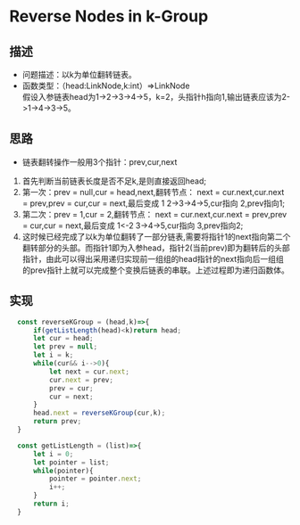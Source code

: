 # Reverse Nodes in k-Group
## 描述
- 问题描述：以k为单位翻转链表。
- 函数类型：（head:LinkNode,k:int）=>LinkNode<br>
假设入参链表head为1->2->3->4->5，k=2，头指针h指向1,输出链表应该为2->1->4->3->5。
## 思路
- 链表翻转操作一般用3个指针：prev,cur,next
1. 首先判断当前链表长度是否不足k,是则直接返回head;
2. 第一次：prev = null,cur = head,next,翻转节点： next = cur.next,cur.next = prev,prev = cur,cur = next,最后变成
1 2->3->4->5,cur指向 2,prev指向1;
3. 第二次：prev = 1,cur = 2,翻转节点： next = cur.next,cur.next = prev,prev = cur,cur = next,最后变成
1<-2 3->4->5,cur指向 3,prev指向2;
4. 这时候已经完成了以k为单位翻转了一部分链表,需要将指针1的next指向第二个翻转部分的头部。而指针1即为入参head，指针2(当前prev)即为翻转后的头部指针，由此可以得出采用递归实现前一组组的head指针的next指向后一组组的prev指针上就可以完成整个变换后链表的串联。上述过程即为递归函数体。
## 实现
```javascript
  const reverseKGroup = (head,k)=>{
      if(getListLength(head)<k)return head;
      let cur = head;
      let prev = null;
      let i = k;
      while(cur&& i-->0){
          let next = cur.next;
          cur.next = prev;
          prev = cur;
          cur = next;
      }
      head.next = reverseKGroup(cur,k);
      return prev;
  }

  const getListLength = (list)=>{
      let i = 0;
      let pointer = list;
      while(pointer){
          pointer = pointer.next;
          i++;
      }
      return i;
  }
  ```

